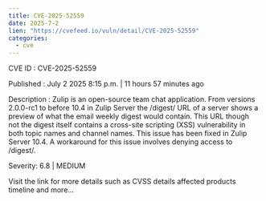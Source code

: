 ```yaml
--- 
title: CVE-2025-52559
date: 2025-7-2
lien: "https://cvefeed.io/vuln/detail/CVE-2025-52559"
categories:
  - cve
---
```


CVE ID : CVE-2025-52559

Published :  July 2
2025
8:15 p.m. | 11 hours
57 minutes ago

Description : Zulip is an open-source team chat application. From versions 2.0.0-rc1 to before 10.4 in Zulip Server
the /digest/ URL of a server shows a preview of what the email weekly digest would contain. This URL
though not the digest itself
contains a cross-site scripting (XSS) vulnerability in both topic names and channel names. This issue has been fixed in Zulip Server 10.4. A workaround for this issue involves denying access to /digest/.

Severity: 6.8 | MEDIUM

Visit the link for more details
such as CVSS details
affected products
timeline
and more...
